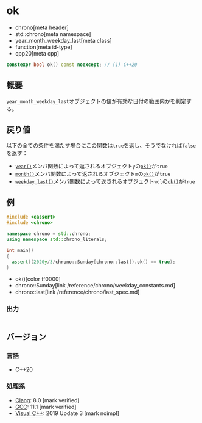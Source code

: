 # ok
* chrono[meta header]
* std::chrono[meta namespace]
* year_month_weekday_last[meta class]
* function[meta id-type]
* cpp20[meta cpp]

```cpp
constexpr bool ok() const noexcept; // (1) C++20
```

## 概要
`year_month_weekday_last`オブジェクトの値が有効な日付の範囲内かを判定する。


## 戻り値
以下の全ての条件を満たす場合にこの関数は`true`を返し、そうでなければ`false`を返す：

- [`year()`](year.md)メンバ関数によって返されるオブジェクト`y`の[`ok()`](/reference/chrono/year/ok.md)が`true`
- [`month()`](month.md)メンバ関数によって返されるオブジェクト`m`の[`ok()`](/reference/chrono/month/ok.md)が`true`
- [`weekday_last()`](weekday_last.md)メンバ関数によって返されるオブジェクト`wdl`の[`ok()`](/reference/chrono/weekday_last/ok.md)が`true`


## 例
```cpp example
#include <cassert>
#include <chrono>

namespace chrono = std::chrono;
using namespace std::chrono_literals;

int main()
{
  assert((2020y/3/chrono::Sunday[chrono::last]).ok() == true);
}
```
* ok()[color ff0000]
* chrono::Sunday[link /reference/chrono/weekday_constants.md]
* chrono::last[link /reference/chrono/last_spec.md]

### 出力
```
```

## バージョン
### 言語
- C++20

### 処理系
- [Clang](/implementation.md#clang): 8.0 [mark verified]
- [GCC](/implementation.md#gcc): 11.1 [mark verified]
- [Visual C++](/implementation.md#visual_cpp): 2019 Update 3 [mark noimpl]
